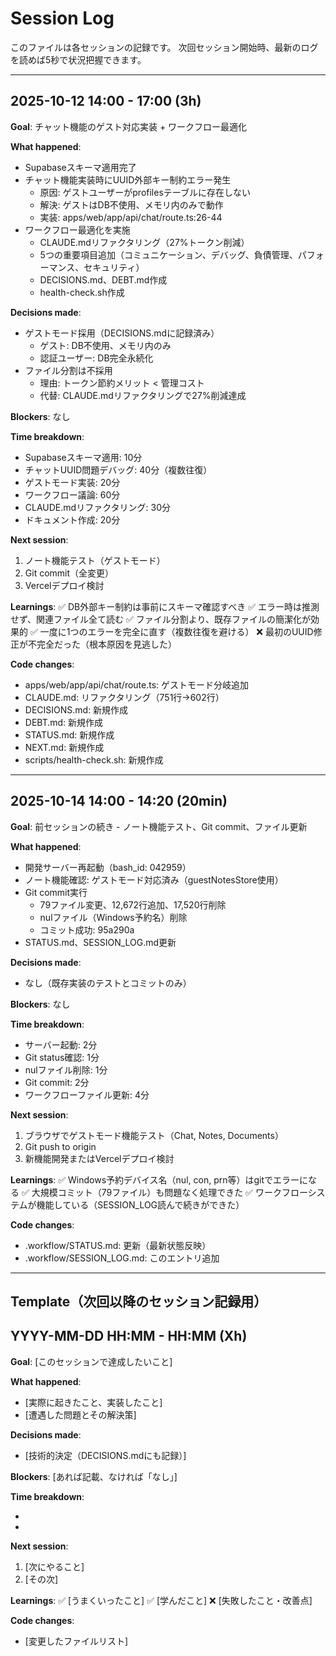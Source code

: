 # Session Log

このファイルは各セッションの記録です。
次回セッション開始時、最新のログを読めば5秒で状況把握できます。

---

## 2025-10-12 14:00 - 17:00 (3h)

**Goal**: チャット機能のゲスト対応実装 + ワークフロー最適化

**What happened**:
- Supabaseスキーマ適用完了
- チャット機能実装時にUUID外部キー制約エラー発生
  - 原因: ゲストユーザーがprofilesテーブルに存在しない
  - 解決: ゲストはDB不使用、メモリ内のみで動作
  - 実装: apps/web/app/api/chat/route.ts:26-44
- ワークフロー最適化を実施
  - CLAUDE.mdリファクタリング（27%トークン削減）
  - 5つの重要項目追加（コミュニケーション、デバッグ、負債管理、パフォーマンス、セキュリティ）
  - DECISIONS.md、DEBT.md作成
  - health-check.sh作成

**Decisions made**:
- ゲストモード採用（DECISIONS.mdに記録済み）
  - ゲスト: DB不使用、メモリ内のみ
  - 認証ユーザー: DB完全永続化
- ファイル分割は不採用
  - 理由: トークン節約メリット < 管理コスト
  - 代替: CLAUDE.mdリファクタリングで27%削減達成

**Blockers**: なし

**Time breakdown**:
- Supabaseスキーマ適用: 10分
- チャットUUID問題デバッグ: 40分（複数往復）
- ゲストモード実装: 20分
- ワークフロー議論: 60分
- CLAUDE.mdリファクタリング: 30分
- ドキュメント作成: 20分

**Next session**:
1. ノート機能テスト（ゲストモード）
2. Git commit（全変更）
3. Vercelデプロイ検討

**Learnings**:
✅ DB外部キー制約は事前にスキーマ確認すべき
✅ エラー時は推測せず、関連ファイル全て読む
✅ ファイル分割より、既存ファイルの簡潔化が効果的
✅ 一度に1つのエラーを完全に直す（複数往復を避ける）
❌ 最初のUUID修正が不完全だった（根本原因を見逃した）

**Code changes**:
- apps/web/app/api/chat/route.ts: ゲストモード分岐追加
- CLAUDE.md: リファクタリング（751行→602行）
- DECISIONS.md: 新規作成
- DEBT.md: 新規作成
- STATUS.md: 新規作成
- NEXT.md: 新規作成
- scripts/health-check.sh: 新規作成

---

## 2025-10-14 14:00 - 14:20 (20min)

**Goal**: 前セッションの続き - ノート機能テスト、Git commit、ファイル更新

**What happened**:
- 開発サーバー再起動（bash_id: 042959）
- ノート機能確認: ゲストモード対応済み（guestNotesStore使用）
- Git commit実行
  - 79ファイル変更、12,672行追加、17,520行削除
  - nulファイル（Windows予約名）削除
  - コミット成功: 95a290a
- STATUS.md、SESSION_LOG.md更新

**Decisions made**:
- なし（既存実装のテストとコミットのみ）

**Blockers**: なし

**Time breakdown**:
- サーバー起動: 2分
- Git status確認: 1分
- nulファイル削除: 1分
- Git commit: 2分
- ワークフローファイル更新: 4分

**Next session**:
1. ブラウザでゲストモード機能テスト（Chat, Notes, Documents）
2. Git push to origin
3. 新機能開発またはVercelデプロイ検討

**Learnings**:
✅ Windows予約デバイス名（nul, con, prn等）はgitでエラーになる
✅ 大規模コミット（79ファイル）も問題なく処理できた
✅ ワークフローシステムが機能している（SESSION_LOG読んで続きができた）

**Code changes**:
- .workflow/STATUS.md: 更新（最新状態反映）
- .workflow/SESSION_LOG.md: このエントリ追加

---

## Template（次回以降のセッション記録用）

## YYYY-MM-DD HH:MM - HH:MM (Xh)

**Goal**: [このセッションで達成したいこと]

**What happened**:
- [実際に起きたこと、実装したこと]
- [遭遇した問題とその解決策]

**Decisions made**:
- [技術的決定（DECISIONS.mdにも記録）]

**Blockers**: [あれば記載、なければ「なし」]

**Time breakdown**:
- [タスクA]: X分
- [タスクB]: X分

**Next session**:
1. [次にやること]
2. [その次]

**Learnings**:
✅ [うまくいったこと]
✅ [学んだこと]
❌ [失敗したこと・改善点]

**Code changes**:
- [変更したファイルリスト]
